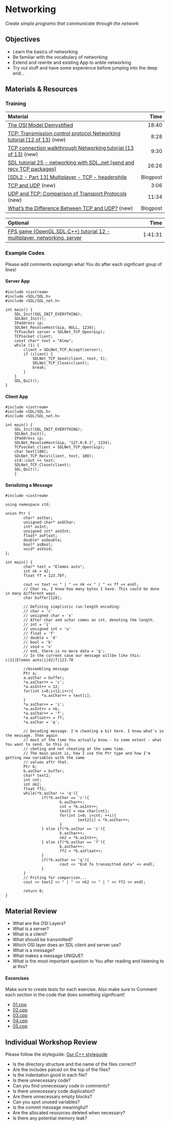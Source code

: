 # Networking
*Create simple programs that communicate through the network*

## Objectives
 - Learn the basics of networking
 - Be familiar with the vocabulary of networking
 - Extend and rewrite and existing App to anble networking
 - Try out stuff and have some experience before jumping into the deep end...

## Materials & Resources
### Training
| Material | Time |
|:---------|-----:|
| [The OSI Model Demystified](https://www.youtube.com/watch?v=HEEnLZV2wGI)| 18:40 |
| [TCP: Transmission control protocol  Networking tutorial (12 of 13)](https://www.youtube.com/watch?v=4IMc3CaMhyY) (new)| 8:28 |
| [TCP connection walkthrough  Networking tutorial (13 of 13)](https://www.youtube.com/watch?v=F27PLin3TV0) (new)| 9:30 |
| [SDL tutorial 25 - networking with SDL_net (send and recv TCP packages)](https://www.youtube.com/watch?v=LNSqqxIKX_k&list=PL949B30C9A609DEE8&index=57) | 26:26 |
| [[SDL2 - Part 13] Multiplayer - TCP - headerphile](http://headerphile.com/sdl2/sdl2-part-13-multiplayer-tcp/)|Blogpost|
| [TCP and UDP](https://www.youtube.com/watch?v=TKrTnPz7gvk) (new)| 3:06 |
| [UDP and TCP: Comparison of Transport Protocols](https://www.youtube.com/watch?v=Vdc8TCESIg8) (new)| 11:34 |
| [What’s the Difference Between TCP and UDP?](http://www.howtogeek.com/190014/htg-explains-what-is-the-difference-between-tcp-and-udp/) (new)|Blogpost|



| Optional | Time |
|:---------|-----:|
| [FPS game (OpenGL,SDL,C++) tutorial 12 - multiplayer, networking, server](https://www.youtube.com/watch?v=iJfC4-yNnzY)|1:41:31 |

### Example Codes
Please add comments explanign what You do after each signficant goup of lines!
#### Server App
```c_cpp
#include <iostream>
#include <SDL/SDL.h>
#include <SDL/SDL_net.h>

int main() {
	SDL_Init(SDL_INIT_EVERYTHING);
	SDLNet_Init();
	IPaddress ip;
	SDLNet_ResolveHost(&ip, NULL, 1234);
	TCPsocket server = SDLNet_TCP_Open(&ip);
	TCPsocket client;
	const char* text = "Alma";
	while (1) {
		client = SDLNet_TCP_Accept(server);
		if (client) {
			SDLNet_TCP_Send(client, text, 5);
			SDLNet_TCP_Close(client);
			break;
		}
	}
	SDL_Quit();
}
```

#### Client App
```c_cpp
#include <iostream>
#include <SDL/SDL.h>
#include <SDL/SDL_net.h>

int main() {
	SDL_Init(SDL_INIT_EVERYTHING);
	SDLNet_Init();
	IPaddress ip;
	SDLNet_ResolveHost(&ip, "127.0.0.1", 1234);
	TCPsocket client = SDLNet_TCP_Open(&ip);
	char text[100];
	SDLNet_TCP_Recv(client, text, 100);
	std::cout << text;
	SDLNet_TCP_Close(client);
	SDL_Quit();
	}
```

#### Serializing a Message
```c_cpp
#include <iostream>

using namespace std;

union Ptr {
        char* asChar;
        unsigned char* asUChar;
        int* asInt;
        unsigned int* asUInt;
        float* asFloat;
        double* asDouble;
        bool* asBool;
        void* asVoid;
};

int main() {
        char* text = "Elemes auto";
        int nk = 42;
        float ff = 123.78f;

        cout << text << " | " << nk << " | " << ff << endl;
        // Char so, I know how many bytes I have. This could be done in many different ways.
        char buffer[128];
        
        // Defining simplistic run-length encoding:
        // char = 'c'
        // unsigned char = 'x'
        // After char and uchar comes an int, denoting the length.
        // int = 'i'
        // unsigned int = 'u'
        // float = 'f'
        // double = 'd'
        // bool = 'b'
        // void = 'v'
        // end, there is no more data = 'q';
		// In the current case our message willbe like this: c|12|Elemes auto|i|42|f|123.78

        //Assembling message
        Ptr a;
        a.asChar = buffer;
        *a.asChar++ = 'c';
        *a.asInt++ = 12;
        for(int i=0;i<12;i++){
                *a.asChar++ = text[i];
        }
        *a.asChar++ = 'i';
        *a.asInt++ = nk;
        *a.asChar++ = 'f';
        *a.asFloat++ = ff;
        *a.asChar = 'q';
        
        // Decoding message. I'm cheating a bit here. I know what's in the message. Then again
        // most of the time You actually know - to some extent - what You want to send. So this is
        // cheting and not cheating at the same time.
        // The main point is, how I use the Ptr type and how I'm getting new variables with the same
        // values aftr that.
        Ptr b;
        b.asChar = buffer;
        char* text2;
        int cnt;
        int nk2;
        float ff2;
        while(*b.asChar != 'q'){
                if(*b.asChar == 'c'){
                        b.asChar++;
                        cnt = *b.asInt++;
                        text2 = new char[cnt];
                        for(int i=0; i<cnt; ++i){
                                text2[i] = *b.asChar++;
                        }
                } else if(*b.asChar == 'i'){
                        b.asChar++;
                        nk2 = *b.asInt++;
                } else if(*b.asChar == 'f'){
                        b.asChar++;
                        ff2 = *b.asFloat++;
                }
                if(*b.asChar == 'q'){
                        cout << "End fo transmitted data" << endl;
                }
        }
        // Priting for comparison...
        cout << text2 << " | " << nk2 << " | " << ff2 << endl;

        return 0;
}
```


## Material Review
 - What are the OSI Layers?
 - What is a server?
 - What is a client?
 - What should be transmitted?
 - Which OSI layer does an SDL client and server use?
 - What is a message?
 - What makes a message UNIQUE?
 - What is the most important question to You after reading and listening to al this?




#### Excercises
Make sure to create tests for each exercise.
Also make sure to Comment each section in the code that does something significant!
 - [01.cpp](workshop/01.cpp)
 - [02.cpp](workshop/02.cpp)
 - [03.cpp](workshop/03.cpp)
 - [04.cpp](workshop/04.cpp)
 - [05.cpp](workshop/05.cpp)
 

## Individual Workshop Review
Please follow the styleguide: [Our C++ styleguide](../../styleguide/cpp.md)

 - Is the directory structure and the name of the files correct?
 - Are the includes palced on the top of the files?
 - Is the indentation good in each file?
 - Is there unnecessary code?
 - Can you find unnecessary code in comments?
 - Is there unnecessary code duplication?
 - Are there unnecessary empty blocks?
 - Can you spot unused variables?
 - Is the commit message meaningful?
 - Are the allocated resources deleted when necessary?
 - Is there any potential memory leak?

